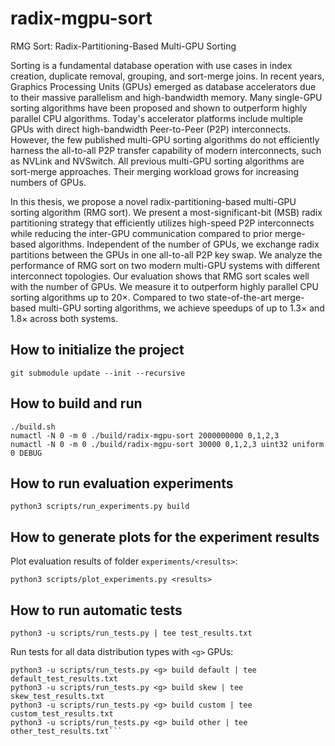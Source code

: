 # radix-mgpu-sort
RMG Sort: Radix-Partitioning-Based Multi-GPU Sorting

Sorting is a fundamental database operation with use cases in index creation, duplicate removal, grouping, and sort-merge joins. In recent years, Graphics Processing Units (GPUs) emerged as database accelerators due to their massive parallelism and high-bandwidth memory. Many single-GPU sorting algorithms have been proposed and shown to outperform highly parallel CPU algorithms. Today's accelerator platforms include multiple GPUs with direct high-bandwidth Peer-to-Peer (P2P) interconnects. However, the few published multi-GPU sorting algorithms do not efficiently harness the all-to-all P2P transfer capability of modern interconnects, such as NVLink and NVSwitch. All previous multi-GPU sorting algorithms are sort-merge approaches. Their merging workload grows for increasing numbers of GPUs.

In this thesis, we propose a novel radix-partitioning-based multi-GPU sorting algorithm (RMG sort). We present a most-significant-bit (MSB) radix partitioning strategy that efficiently utilizes high-speed P2P interconnects while reducing the inter-GPU communication compared to prior merge-based algorithms. Independent of the number of GPUs, we exchange radix partitions between the GPUs in one all-to-all P2P key swap. We analyze the performance of RMG sort on two modern multi-GPU systems with different interconnect topologies. Our evaluation shows that RMG sort scales well with the number of GPUs. We measure it to outperform highly parallel CPU sorting algorithms up to $20\times$. Compared to two state-of-the-art merge-based multi-GPU sorting algorithms, we achieve speedups of up to $1.3\times$ and $1.8\times$ across both systems.

## How to initialize the project
```
git submodule update --init --recursive
```

## How to build and run
```
./build.sh
numactl -N 0 -m 0 ./build/radix-mgpu-sort 2000000000 0,1,2,3
numactl -N 0 -m 0 ./build/radix-mgpu-sort 30000 0,1,2,3 uint32 uniform 0 DEBUG
```

## How to run evaluation experiments
```
python3 scripts/run_experiments.py build
```

## How to generate plots for the experiment results

Plot evaluation results of folder ```experiments/<results>```:
```
python3 scripts/plot_experiments.py <results>
```

## How to run automatic tests
```
python3 -u scripts/run_tests.py | tee test_results.txt
```

Run tests for all data distribution types with ```<g>``` GPUs:
```
python3 -u scripts/run_tests.py <g> build default | tee default_test_results.txt
python3 -u scripts/run_tests.py <g> build skew | tee skew_test_results.txt
python3 -u scripts/run_tests.py <g> build custom | tee custom_test_results.txt
python3 -u scripts/run_tests.py <g> build other | tee other_test_results.txt```
